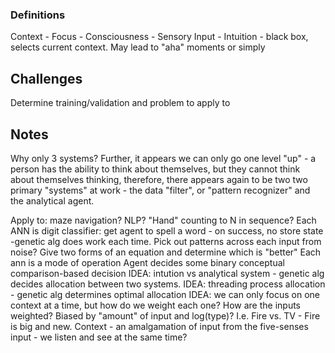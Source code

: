 ### Definitions
Context - 
Focus - 
Consciousness - 
Sensory Input - 
Intuition - black box, selects current context. May lead to "aha" moments or simply 

## Challenges

Determine training/validation and problem to apply to

## Notes

Why only 3 systems?
Further, it appears we can only go one level "up" - a person has the ability to think about themselves, but they cannot think about themselves thinking, therefore, there appears again to be two two primary "systems" at work - the data "filter", or "pattern recognizer" and the analytical agent.


Apply to:
	maze navigation?
	NLP?
	"Hand" counting to N in sequence?
	Each ANN is digit classifier: get agent to spell a word - on success, no store state -genetic alg does work each time.
	Pick out patterns across each input from noise?
	Give two forms of an equation and determine which is "better"
	Each ann is a mode of operation
	Agent decides some binary conceptual comparison-based decision
IDEA: intution vs analytical system - genetic alg decides allocation between two systems.
IDEA: threading process allocation - genetic alg determines optimal allocation
IDEA: we can only focus on one context at a time, but how do we weight each one?
How are the inputs weighted? Biased by "amount" of input and log(type)? I.e. Fire vs. TV - Fire is big and new.
Context - an amalgamation of input from the five-senses input - we listen and see at the same time?

